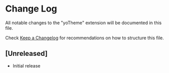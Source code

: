 # Change Log

All notable changes to the "yoTheme" extension will be documented in this file.

Check [Keep a Changelog](http://keepachangelog.com/) for recommendations on how to structure this file.

## [Unreleased]

-   Initial release

